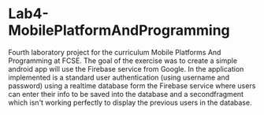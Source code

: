 # Lab4-MobilePlatformAndProgramming
Fourth laboratory project for the curriculum Mobile Platforms And Programming at FCSE. The goal of the exercise was to create a simple android app will use the Firebase service from Google.
In the application implemented is a standard user authentication (using username and password) using a realtime database form the Firebase service where users can enter their info to be saved into the database and a secondfragment which isn't working perfectly to display the previous users in the database.
